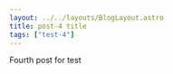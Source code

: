 ```yaml
---
layout: ../../layouts/BlogLayout.astro
title: post-4 title
tags: ["test-4"]
---
```


Fourth post for test